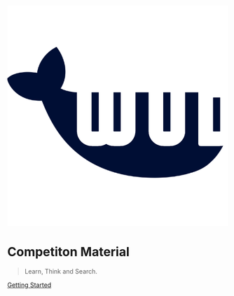 ![logo](wud_logo.png)

# **Competiton Material**

> Learn, Think and Search.

[Getting Started](introduction/)



